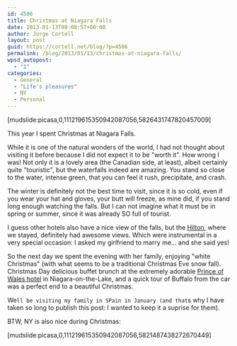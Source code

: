 ```yaml
---
id: 4506
title: Christmas at Niagara Falls
date: 2013-01-13T08:08:57+00:00
author: Jorge Cortell
layout: post
guid: https://cortell.net/blog/?p=4506
permalink: /blog/2013/01/13/christmas-at-niagara-falls/
wpsd_autopost:
  - "1"
categories:
  - General
  - "Life's pleasures"
  - NY
  - Personal
---
```

[mudslide:picasa,0,111219615350942087056,5826431747820457009]

This year I spent Christmas at Niagara Falls.

While it is one of the natural wonders of the world, I had not thought about visiting it before because I did not expect it to be "worth it". How wrong I was! Not only it is a lovely area (the Canadian side, at least), albeit certainly quite "touristic", but the waterfalls indeed are amazing. You stand so close to the water, intense green, that you can feel it rush, precipitate, and crash.

The winter is definitely not the best time to visit, since it is so cold, even if you wear your hat and gloves, your butt will freeze, as mine did, if you stand long enough watching the falls. But I can not imagine what it must be in spring or summer, since it was already SO full of tourist.

I guess other hotels also have a nice view of the falls, but the <a title="https://niagarafallshilton.com/" href="https://niagarafallshilton.com/" target="_blank">Hilton</a>, where we stayed, definitely had awesome views. Which were instrumental in a very special occasion: I asked my girlfriend to marry me... and she said yes!

So the next day we spent the evening with her family, enjoying "white Christmas" (with what seems to be a traditional Christmas Eve snow fall). Christmas Day delicious buffet brunch at the extremely adorable <a title="https://www.vintage-hotels.com/princeofwales/default.htm" href="https://www.vintage-hotels.com/princeofwales/default.htm" target="_blank">Prince of Wales hotel</a> in Niagara-on-the-Lake, and a quick tour of Buffalo from the car was a perfect end to a beautiful Christmas.

We`ll be visiting my family in SPain in January (and that`s why I have taken so long to publish this post: I wanted to keep it a suprise for them).

BTW, NY is also nice during Christmas:

[mudslide:picasa,0,111219615350942087056,5821487438272670449]